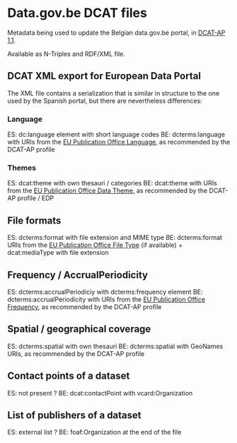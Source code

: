 # Data.gov.be DCAT files 

Metadata being used to update the Belgian data.gov.be portal, in [DCAT-AP 1.1](https://joinup.ec.europa.eu/asset/dcat_application_profile/description).

Available as N-Triples and RDF/XML file.

## DCAT XML export for European Data Portal

The XML file contains a serialization that is similar in structure to the one used by the Spanish portal, but there are nevertheless differences:

### Language
ES: dc:language element with short language codes
BE: dcterms:language with URIs from the [EU Publication Office Language](http://publications.europa.eu/mdr/authority/language/index.html), as recommended by the DCAT-AP profile

### Themes
ES: dcat:theme with own thesauri / categories
BE: dcat:theme with URIs from the [EU Publication Office Data Theme](http://publications.europa.eu/mdr/authority/data-theme/index.html), as recommended by the DCAT-AP profile / EDP

## File formats
ES: dcterms:format with file extension and MIME type
BE: dcterms:format URIs from the [EU Publication Office File Type](http://publications.europa.eu/mdr/authority/file-type/index.html) (if available) + dcat:mediaType with file extension

## Frequency / AccrualPeriodicity
ES: dcterms:accrualPeriodiciy with dcterms:frequency element
BE: dcterms:accrualPeriodicity with URIs from the [EU Publication Office Frequency](http://publications.europa.eu/mdr/authority/frequency/index.html), as recommended by the DCAT-AP profile

## Spatial / geographical coverage
ES: dcterms:spatial with own thesauri
BE: dcterms:spatial with GeoNames URIs, as recommended by the DCAT-AP profile

## Contact points of a dataset
ES: not present ?
BE: dcat:contactPoint with vcard:Organization

## List of publishers of a dataset
ES: external list ?
BE: foaf:Organization at the end of the file
